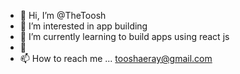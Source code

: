 - 👋 Hi, I’m @TheToosh
- 👀 I’m interested in app building
- 🌱 I’m currently learning to build apps using react js
- 💞️ 
- 📫 How to reach me ... tooshaeray@gmail.com

<!---
TheToosh/TheToosh is a ✨ special ✨ repository because its `README.md` (this file) appears on your GitHub profile.
You can click the Preview link to take a look at your changes.
--->
